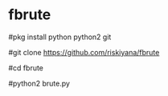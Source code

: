 # fbrute


#pkg install python python2 git

#git clone https://github.com/riskiyana/fbrute

#cd fbrute

#python2 brute.py
